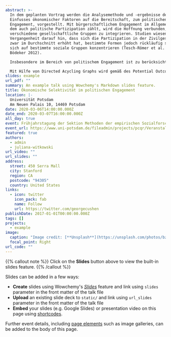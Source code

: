 ```yaml
---
abstract: >-
  In dem geplanten Vortrag werden die Analysemethode und -ergebnisse des
  Einfusses ökonomischer Faktoren auf die Bereitschaft, zum politischen
  Engagement, vorgestellt. Mit bürgerschaftlichem Engagement im Allgemeinen, zu
  dem auch politische Partizipation zählt, wird die Hoffnung verbunden,
  verschiedene gesellschaftliche Gruppen zu integrieren. Studien wiesen in der
  Vergangenheit darauf hin, dass sich die Partizipation in der Zivilgesellschaft
  zwar im Durchschnitt erhöht hat, bestimmte Formen jedoch rückläufig sind und
  sich auf bestimmte soziale Gruppen konzentrieren (Tesch-Römer et al. 2017;
  Bödeker 2012). 

  Insbesondere im Bereich von politischem Engagement ist zu berücksichtigen, dass neben der sozialen Integration auch die Repräsentation einer breiten Masse der Bevölkerung in der Politik leidet, wenn einige soziale Gruppen unterproportional vertreten sind. Anhand der Daten des SOEPs wird geschätzt, wie das Einkommen auf die Bereitschaft und das Ausmaß, sich in Bürgerinitiativen, politischen Organisationen oder auf Ebene der Kommunalpolitik zu engagieren, wirkt. Dabei wird sowohl temporale als auch gruppenspezifsche Heterogenität des Effekts zugelassen. 

  Mit Hilfe von Directed Acycling Graphs wird gemäß des Potential Outcome Models (Rubin 2005) eine geeignete Auswahl von Confounder-Variablen aus dem bisherigen Forschungsstand abgeleitet, sodass Gültigkeit der Conditional Independence Assumption angenommen und ein kausaler Effekt geschätzt werden kann. Modelliert wird die Schätzung mittels Difference-in-Differences Propensity Score Matching.
slides: example
url_pdf: ""
summary: An example talk using Wowchemy's Markdown slides feature.
title: Ökonomische Selektivität im politischen Engagement
location: |-
  Universität Potsdam
  Am Neuen Palais 10, 14469 Potsdam
date: 2020-03-06T14:00:00.000Z
date_end: 2020-03-07T16:00:00.000Z
all_day: true
event: Frühjahrstagung der Sektion Methoden der empirischen Sozialforschung (DGS)
event_url: https://www.uni-potsdam.de/fileadmin/projects/pcqr/Veranstaltungen/PCQR-Workshops/Wintersemester_2019_20/dgsmeth_program.pdf
featured: true
authors:
  - admin
  - juliana-witkowski
url_video: ""
url_slides: ""
address:
  street: 450 Serra Mall
  city: Stanford
  region: CA
  postcode: "94305"
  country: United States
links:
  - icon: twitter
    icon_pack: fab
    name: Follow
    url: https://twitter.com/georgecushen
publishDate: 2017-01-01T00:00:00.000Z
tags: []
projects:
  - example
image:
  caption: "Image credit: [**Unsplash**](https://unsplash.com/photos/bzdhc5b3Bxs)"
  focal_point: Right
url_code: ""
---
```


{{% callout note %}}
Click on the **Slides** button above to view the built-in slides feature.
{{% /callout %}}

Slides can be added in a few ways:

- **Create** slides using Wowchemy's [*Slides*](https://wowchemy.com/docs/managing-content/#create-slides) feature and link using `slides` parameter in the front matter of the talk file
- **Upload** an existing slide deck to `static/` and link using `url_slides` parameter in the front matter of the talk file
- **Embed** your slides (e.g. Google Slides) or presentation video on this page using [shortcodes](https://wowchemy.com/docs/writing-markdown-latex/).

Further event details, including [page elements](https://wowchemy.com/docs/writing-markdown-latex/) such as image galleries, can be added to the body of this page.
